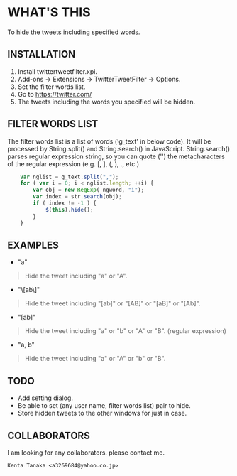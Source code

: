 WHAT'S THIS
===========
  To hide the tweets including specified words.


INSTALLATION
------------

1. Install twittertweetfilter.xpi.
2. Add-ons -> Extensions -> TwitterTweetFilter -> Options.
3. Set the filter words list.
4. Go to https://twitter.com/
5. The tweets including the words you specified will be hidden.


FILTER WORDS LIST
-----------------

  The filter words list is a list of words ('g_text' in below code). It will be processed by String.split() and String.search() in JavaScript. String.search() parses regular expression string, so you can quote ('\') the metacharacters of the regular expression (e.g. [, ], (, ), ., etc.)


```javascript
    var nglist = g_text.split(",");
    for ( var i = 0; i < nglist.length; ++i) {
        var obj = new RegExp( ngword, "i");
        var index = str.search(obj);
        if ( index != -1 ) {
            $(this).hide();
        }
    }
```

EXAMPLES
--------
- "a"
> Hide the tweet including "a" or "A".
- "\\[ab\\]"
> Hide the tweet including "[ab]" or "[AB]" or "[aB]" or "[Ab]".
- "[ab]"
> Hide the tweet including "a" or "b" or "A" or "B". (regular expression)
- "a, b"
> Hide the tweet including "a" or "A" or "b" or "B".


TODO
----

- Add setting dialog.
- Be able to set (any user name, filter words list) pair to hide.
- Store hidden tweets to the other windows for just in case.


COLLABORATORS
-------------

  I am looking for any collaborators. please contact me.

    Kenta Tanaka <a3269684@yahoo.co.jp>

